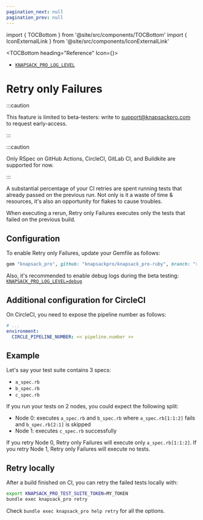 ```yaml
---
pagination_next: null
pagination_prev: null
---
```


import { TOCBottom } from '@site/src/components/TOCBottom'
import { IconExternalLink } from '@site/src/components/IconExternalLink'

<TOCBottom heading="Reference" Icon={<IconExternalLink />}>

- [`KNAPSACK_PRO_LOG_LEVEL`](reference.md#knapsack_pro_log_level)

</TOCBottom>

# Retry only Failures

:::caution

This feature is limited to beta-testers: write to support@knapsackpro.com to request early-access.

:::

:::caution

Only RSpec on GitHub Actions, CircleCI, GitLab CI, and Buildkite are supported for now.

:::

A substantial percentage of your CI retries are spent running tests that already passed on the previous run. Not only is it a waste of time & resources, it's also an opportunity for flakes to cause troubles.

When executing a rerun, Retry only Failures executes only the tests that failed on the previous build.

## Configuration

To enable Retry only Failures, update your Gemfile as follows:

```ruby
gem "knapsack_pro", github: "knapsackpro/knapsack_pro-ruby", branch: "rof"
```

Also, it's recommended to enable debug logs during the beta testing: [`KNAPSACK_PRO_LOG_LEVEL=debug`](reference.md#knapsack_pro_log_level)

## Additional configuration for CircleCI

On CircleCI, you need to expose the pipeline number as follows:

```yml
# ...
environment:
  CIRCLE_PIPELINE_NUMBER: << pipeline.number >>
```

## Example

Let's say your test suite contains 3 specs:
- `a_spec.rb`
- `b_spec.rb`
- `c_spec.rb`

If you run your tests on 2 nodes, you could expect the following split:
- Node 0: executes `a_spec.rb` and `b_spec.rb` where `a_spec.rb[1:1:2]` fails and `b_spec.rb[2:1]` is skipped
- Node 1: executes `c_spec.rb` successfully

If you retry Node 0, Retry only Failures will execute only `a_spec.rb[1:1:2]`. If you retry Node 1, Retry only Failures will execute no tests.

## Retry locally

After a build finished on CI, you can retry the failed tests locally with:

```bash
export KNAPSACK_PRO_TEST_SUITE_TOKEN=MY_TOKEN
bundle exec knapsack_pro retry
```

Check `bundle exec knapsack_pro help retry` for all the options.
